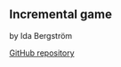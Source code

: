 ## Incremental game

by Ida Bergström

[GitHub repository](https://github.com/renemagitte/react_examination)
